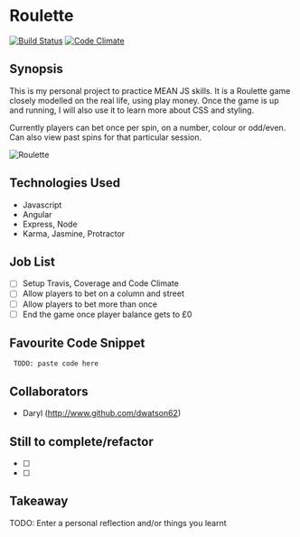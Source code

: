 Roulette
=======================

[![Build Status](https://travis-ci.org/dwatson62/roulette.svg?branch=master)](https://travis-ci.org/dwatson62/roulette) [![Code Climate](https://codeclimate.com/github/dwatson62/roulette/badges/gpa.svg)](https://codeclimate.com/github/dwatson62/roulette)

## Synopsis

This is my personal project to practice MEAN JS skills. It is a Roulette game closely modelled on the real life, using play money. Once the game is up and running, I will also use it to learn more about CSS and styling.

Currently players can bet once per spin, on a number, colour or odd/even. Can also view past spins for that particular session.

![Roulette](http://gamesofroulette.com/img/pictures/roulette-rules/european-roulette-table.gif)

## Technologies Used

- Javascript
- Angular
- Express, Node
- Karma, Jasmine, Protractor

## Job List

- [ ] Setup Travis, Coverage and Code Climate
- [ ] Allow players to bet on a column and street
- [ ] Allow players to bet more than once
- [ ] End the game once player balance gets to £0

## Favourite Code Snippet

~~~
 TODO: paste code here
~~~

## Collaborators

- Daryl (http://www.github.com/dwatson62)

## Still to complete/refactor

- [ ]
- [ ]

## Takeaway

TODO: Enter a personal reflection and/or things you learnt
